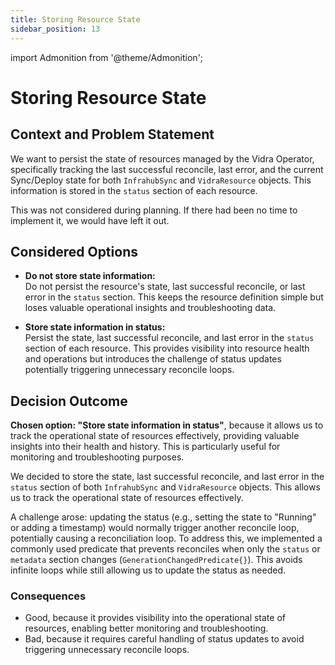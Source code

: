 ```yaml
---
title: Storing Resource State
sidebar_position: 13
---
```

import Admonition from '@theme/Admonition';

# Storing Resource State

## Context and Problem Statement

We want to persist the state of resources managed by the Vidra Operator, specifically tracking the last successful reconcile, last error, and the current Sync/Deploy state for both `InfrahubSync` and `VidraResource` objects. This information is stored in the `status` section of each resource.

<Admonition type="note" title="Note">
This was not considered during planning. If there had been no time to implement it, we would have left it out.
</Admonition>

## Considered Options

* **Do not store state information:**  
    Do not persist the resource's state, last successful reconcile, or last error in the `status` section. This keeps the resource definition simple but loses valuable operational insights and troubleshooting data.

* **Store state information in status:**  
    Persist the state, last successful reconcile, and last error in the `status` section of each resource. This provides visibility into resource health and operations but introduces the challenge of status updates potentially triggering unnecessary reconcile loops.

## Decision Outcome

**Chosen option: "Store state information in status"**, because it allows us to track the operational state of resources effectively, providing valuable insights into their health and history. This is particularly useful for monitoring and troubleshooting purposes.

We decided to store the state, last successful reconcile, and last error in the `status` section of both `InfrahubSync` and `VidraResource` objects. This allows us to track the operational state of resources effectively.

A challenge arose: updating the status (e.g., setting the state to "Running" or adding a timestamp) would normally trigger another reconcile loop, potentially causing a reconciliation loop.
To address this, we implemented a commonly used predicate that prevents reconciles when only the `status` or `metadata` section changes (`GenerationChangedPredicate{}`). This avoids infinite loops while still allowing us to update the status as needed.

### Consequences
* Good, because it provides visibility into the operational state of resources, enabling better monitoring and troubleshooting.
* Bad, because it requires careful handling of status updates to avoid triggering unnecessary reconcile loops.